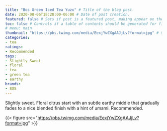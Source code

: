 ```yaml
---
title: "Bos Green Iced Tea Yuzu" # Title of the blog post.
date: 2020-08-06T18:28:00-06:00 # Date of post creation.
featured: false # Sets if post is a featured post, making appear on the home page side bar.
toc: false # Controls if a table of contents should be generated for first-level links automatically.
# menu: main
thumbnail: "https://pbs.twimg.com/media/EexjYwZXgAAJjLv?format=jpg" # Sets thumbnail image appearing inside card on homepage.
categories:
- tea
ratings:
- Recommended
tags:
- Slightly Sweet
- floral
- tea
- green tea
- earthy
brands:
- BOS
---
```


Slightly sweet. Floral citrus start with an subtle earthy middle that gradually fades to a nice blended finish with a hint of umami. Recommended.

{{< figure src="https://pbs.twimg.com/media/EexjYwZXgAAJjLv?format=jpg" >}}